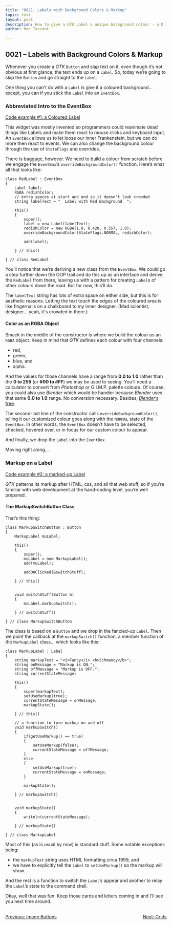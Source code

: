 ```yaml
---
title: "0021: Labels with Background Colors & Markup"
topic: text
layout: post
description: How to give a GTK Label a unique background colour - a D language tutorial.
author: Ron Tarrant

---
```


## 0021 – Labels with Background Colors & Markup

Whenever you create a *GTK* `Button` and slap text on it, even though it’s not obvious at first glance, the text ends up on a `Label`. So, today we’re going to skip the `Button` and go straight to the `Label`.

One thing you can’t do with a `Label` is give it a coloured background… except, you can if you stick the `Label` into an `EventBox`.

### Abbreviated Intro to the EventBox

[Code example #1: a Coloured Label](https://github.com/rontarrant/gtkDcoding/blob/master/008_label/label_008_01_bg_color.d)

This widget was mostly invented so programmers could reanimate dead things like Labels and make them react to mouse clicks and keyboard input. An `EventBox` allows us to let loose our inner Frankenstein, but we can do more then react to events. We can also change the background colour through the use of `StateFlags` and overrides.

There is baggage, however. We need to build a colour from scratch before we engage the `EventBox`’s `overrideBackgroundColor()` function. Here’s what all that looks like:

	class RedLabel : EventBox
	{
		Label label;
		RGBA redishColor;
		// extra spaces at start and end so it doesn't look crowded
		string labelText = "  Label with Red Background  ";
		
		this()
		{
			super();
			label = new Label(labelText);
			redishColor = new RGBA(1.0, 0.420, 0.557, 1.0);
			overrideBackgroundColor(StateFlags.NORMAL, redishColor);
			
			add(label);
			
		} // this()
		
	} // class RedLabel

You’ll notice that we’re deriving a new class from the `EventBox`. We could go a step further down the OOP trail and do this up as an interface and derive the `RedLabel` from there, leaving us with a pattern for creating `Label`s of other colours down the road. But for now, this’ll do.

The `labelText` string has lots of extra space on either side, but this is for aesthetic reasons. Letting the text touch the edges of the coloured area is like fingernails on a chalkboard to my inner designer. (Mad scientist, designer... yeah, it's crowded in there.)

#### Color as an RGBA Object

Smack in the middle of the constructor is where we build the colour as an `RGBA` object. Keep in mind that *GTK* defines each colour with four channels:

- red,
- green,
- blue, and
- alpha.

And the values for those channels have a range from **0.0 to 1.0** rather than the **0 to 255** (or **#00 to #FF**) we may be used to seeing. You’ll need a calculator to convert from *Photoshop* or G.I.M.P. palette colours. Of course, you could also use *Blender* which would be handier because *Blender* uses that same **0.0 to 1.0** range. No conversion necessary. Besides, [*Blender*’s free](https://www.blender.org/download/).

The second-last line of the constructor calls `overrideBackgroundColor()`, telling it our customized colour goes along with the `NORMAL` state of the `EventBox`. In other words, the `EventBox` doesn’t have to be selected, checked, hovered over, or in focus for our custom colour to appear.

And finally, we drop the `Label` into the `EventBox`.

Moving right along...

### Markup on a Label

[Code example #2: a marked-up Label](https://github.com/rontarrant/gtkDcoding/blob/master/008_label/label_008_02_markup.d)

*GTK* patterns its markup after HTML, css, and all that web stuff, so if you’re familiar with web development at the hand-coding level, you’re well prepared.

#### The MarkupSwitchButton Class

That’s this thing:

	class MarkupSwitchButton : Button
	{
		MarkupLabel muLabel;
		
		this()
		{
			super();
			muLabel = new MarkupLabel();
			add(muLabel);
			
			addOnClicked(&switchStuff);
	
		} // this()
	
	
		void switchStuff(Button b)
		{
			muLabel.markupSwitch();
			
		} // switchStuff()
		
	} // class MarkupSwitchButton

The class is based on a `Button` and we drop in the fancied-up `Label`. Then we point the callback at the `markupSwitch()` function, a member function of the `MarkupLabel` class… which looks like this:

	class MarkupLabel : Label
	{
		string markupText = "<i>Fancy</i> <b>Schmancy</b>";
		string onMessage = "Markup is ON.";
		string offMessage = "Markup is OFF.";
		string currentStateMessage;
		
		this()
		{
			super(markupText);
			setUseMarkup(true);
			currentStateMessage = onMessage;
			markupState();
			
		} // this()
		
		// a function to turn markup on and off
		void markupSwitch()
		{
			if(getUseMarkup() == true)
			{
				setUseMarkup(false);
				currentStateMessage = offMessage;
			}
			else
			{
				setUseMarkup(true);
				currentStateMessage = onMessage;
			}
	
			markupState();
	
		} // markupSwitch()
		
		
		void markupState()
		{
			writeln(currentStateMessage);
			
		} // markupState()
	
	} // class MarkupLabel

Most of this (as is usual by now) is standard stuff. Some notable exceptions being:

- the `markupText` string uses HTML formatting circa 1999, and
- we have to explicitly tell the `Label` to `setUseMarkup()` so the markup will show.

And the rest is a function to switch the `Label`’s appear and another to relay the `Label`’s state to the command shell.

Okay, well that was fun. Keep those cards and letters coming in and I’ll see you next time around.


<BR>
<div style="float: left;">
	<a href="https://gtkdcoding.com/2019/03/22/0020-image-buttons.html">Previous: Image Buttons</a>
</div>
<div style="float: right;">
	<a href="https://gtkdcoding.com/2019/03/29/0022-grids.html">Next: Grids</a>
</div>
<BR>
